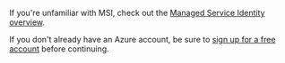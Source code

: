 If you're unfamiliar with MSI, check out the [Managed Service Identity overview](../articles/active-directory/msi-overview.md).

If you don't already have an Azure account, be sure to [sign up for a free account](https://azure.microsoft.com/free/) before continuing.
